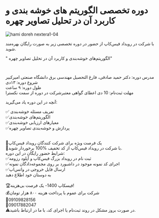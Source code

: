 # دوره تخصصی الگوریتم های خوشه بندی و کاربرد آن در تحلیل تصاویر چهره

![hami doreh nextera1-04](https://user-images.githubusercontent.com/94538977/147568058-44dd0fee-d418-4aaf-a6f1-7b6485c5b3bd.jpg)

با شرکت در رویداد فیس‌کاپ از حضور در دوره تخصصی زیر به صورت رایگان بهره‌مند شوید.
<br/>

 " الگوریتم‌های خوشه‌بندی و کاربرد آن در تحلیل تصاویر چهره" 
  
<br/>

مدرس دوره: دکتر حمید صادقی، فارغ التحصیل مهندسی برق دانشگاه صنعتی امیرکبیر
<br/>
شروع دوره: ۱۳دی
<br/>
طول دوره: ۹ ساعت
<br/>
مهلت ثبت‌نام: 10 دی
اعطای گواهی معتبرشرکت در دوره از سمت نکسترا
<br/>


آنچه در این دوره یاد می‌گیرید:
<br/>

✅ تعریف مسئله خوشه‌بندی
<br/>
✅الگوریتم‌های خوشه‌بندی
<br/>
✅معیارهای ارزیابی خوشه‌بندی
<br/>
✅پردازش و خوشه‌بندی تصاویر چهره
<br/>
<br/>



📢یک فرصت ویژه برای شرکت کنندگان رویداد فیس‌کاپ
<br/>
💯با شرکت در رویداد فیس‌کاپ از کد تخفیف %100 برخوردار شوید.
<br/>
شرایط حضور رایگان در این دوره:
<br/>
✅ثبت نام در رویداد بزرگ فیس‌کاپ و آپلود رزومه
<br/>
✅اجرای کد نمونه موجود در داشبورد بر روی مجموعه‌دادگان نمونه
<br/>
✅ارسال فایل خروجی در واتس‌اپ
<br/>
به دوستان خود اطلاع دهید
<br/><br/>
🏆فیسکاپ 1400- یک فرصت بی‌هزینه!
<br/>
💰شرکت برای عموم با پرداخت هزینه ۸۰۰ هزار تومان
<br/>
📱09109828156
<br/>
📱09017882047
<br/>
⚠️در صورت بروز مشکل در روند ثبت‌نام یا اجرای کد، با ما در ارتباط باشید.
<br/>
